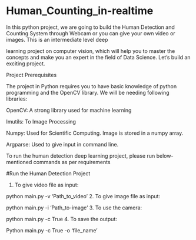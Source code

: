 # Human_Counting_in-realtime
In this python project, we are going to build the Human Detection and Counting System through Webcam or you can give your own video or images. This is an intermediate level deep 

learning project on computer vision, which will help you to master the concepts and make you an expert in the field of Data Science. Let’s build an exciting project.

Project Prerequisites

The project in Python requires you to have basic knowledge of python programming and the OpenCV library. We will be needing following libraries:

OpenCV: A strong library used for machine learning

Imutils: To Image Processing

Numpy: Used for Scientific Computing. Image is stored in a numpy array.

Argparse: Used to give input in command line.

To run the human detection deep learning project, please run below-mentioned commands as per requirements

#Run the Human Detection Project

1. To give video file as input:

python main.py -v ‘Path_to_video’
2. To give image file as input:

python main.py -i ‘Path_to-image’
3. To use the camera:

python main.py -c True
4. To save the output:

Python main.py -c True -o ‘file_name’

